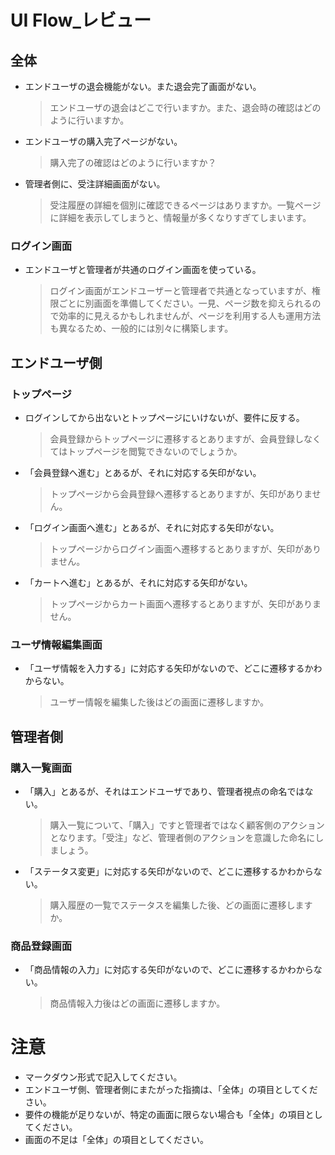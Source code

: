 # UI Flow_レビュー
## 全体
- エンドユーザの退会機能がない。また退会完了画面がない。
  > エンドユーザの退会はどこで行いますか。また、退会時の確認はどのように行いますか。
- エンドユーザの購入完了ページがない。 
  > 購入完了の確認はどのように行いますか？
- 管理者側に、受注詳細画面がない。 
  > 受注履歴の詳細を個別に確認できるページはありますか。一覧ページに詳細を表示してしまうと、情報量が多くなりすぎてしまいます。
### ログイン画面
- エンドユーザと管理者が共通のログイン画面を使っている。
  > ログイン画面がエンドユーザーと管理者で共通となっていますが、権限ごとに別画面を準備してください。一見、ページ数を抑えられるので効率的に見えるかもしれませんが、ページを利用する人も運用方法も異なるため、一般的には別々に構築します。

## エンドユーザ側
### トップページ
- ログインしてから出ないとトップページにいけないが、要件に反する。
  > 会員登録からトップページに遷移するとありますが、会員登録しなくてはトップページを閲覧できないのでしょうか。
- 「会員登録へ進む」とあるが、それに対応する矢印がない。
  > トップページから会員登録へ遷移するとありますが、矢印がありません。
- 「ログイン画面へ進む」とあるが、それに対応する矢印がない。
  > トップページからログイン画面へ遷移するとありますが、矢印がありません。
- 「カートへ進む」とあるが、それに対応する矢印がない。
  > トップページからカート画面へ遷移するとありますが、矢印がありません。

### ユーザ情報編集画面
- 「ユーザ情報を入力する」に対応する矢印がないので、どこに遷移するかわからない。
  > ユーザー情報を編集した後はどの画面に遷移しますか。

## 管理者側
### 購入一覧画面
- 「購入」とあるが、それはエンドユーザであり、管理者視点の命名ではない。
  > 購入一覧について、「購入」ですと管理者ではなく顧客側のアクションとなります。「受注」など、管理者側のアクションを意識した命名にしましょう。
- 「ステータス変更」に対応する矢印がないので、どこに遷移するかわからない。
  > 購入履歴の一覧でステータスを編集した後、どの画面に遷移しますか。

### 商品登録画面
- 「商品情報の入力」に対応する矢印がないので、どこに遷移するかわからない。
  > 商品情報入力後はどの画面に遷移しますか。

# 注意
* マークダウン形式で記入してください。
* エンドユーザ側、管理者側にまたがった指摘は、「全体」の項目としてください。
* 要件の機能が足りないが、特定の画面に限らない場合も「全体」の項目としてください。
* 画面の不足は「全体」の項目としてください。